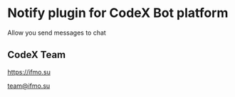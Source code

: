 # Notify plugin for CodeX Bot platform

Allow you send messages to chat

## CodeX Team

https://ifmo.su

team@ifmo.su